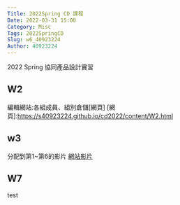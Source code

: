 ```yaml
---
Title: 2022Spring CD 課程
Date: 2022-03-31 15:00
Category: Misc
Tags: 2022SpringCD
Slug: w6_40923224
Author: 40923224
---
```


2022 Spring 協同產品設計實習

<!-- PELICAN_END_SUMMARY -->

W2
----
編輯網站:各組成員、組別倉儲[網頁]
[網頁]:https://s40923224.github.io/cd2022/content/W2.html

w3
----
分配到第1~第6的影片
[網站影片]

[網站影片]:https://s40923224.github.io/cd2022/content/W3.html


W7
----
test

